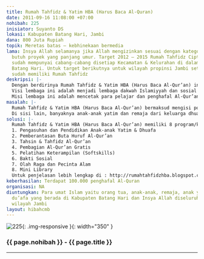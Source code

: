 ```yaml
---
title: Rumah Tahfidz & Yatim HBA (Harus Baca Al-Quran)
date: 2011-09-16 11:08:00 +07:00
nohibah: 225
inisiator: Suyanto DS
lokasi: Kabupaten Batang Hari, Jambi
dana: 800 Juta Rupiah
topik: Meretas batas – kebhinekaan bermedia
lama: Insya Allah selamanya jika Allah mengizinkan sesuai dengan kategori hibah yaitu
  butuh proyek yang panjang umur. Target 2012 – 2015 Rumah Tahfidz Cipta Media Bersama
  sudah mempunyai cabang-cabang disetiap Kecamatan & Kelurahan di dalam Kabupaten
  Batang Hari. Untuk target berikutnya untuk wilayah propinsi Jambi setiap kota/kabupaten
  sudah memiliki Rumah Tahfidz
deskripsi: |-
  Dengan berdirinya Rumah Tahfidz & Yatim HBA (Harus Baca Al-Qur’an) ini semata-mata ditujukan dalam rangka dakwah Islamiyyah dan pemberdayaan kaum dhuafa dan yatim (sosial). Bersama para pelajar dan penghafal Al-Qur’an, mari bersama-sama mempelajari dan mengamalkan Al-Qur’an dan As-Sunnah yang dimulai dari kecintaan membaca dan menghafal Al-Qur’an.
  Visi lembaga ini adalah menjadi lembaga dakwah Islamiyyah dan sosial yang profesional yaitu berkaitan dengan pengajaran Al-Qur’an dan pemberdayaan anak-anak yatim dan dhuafa dalam memberikan manfaat luas kepada masyarakat.
  Misi lembaga ini adalah mencetak para pelajar dan penghafal Al-Qur’an yang berprestasi dengan dukungan keterampilan (softskill) untuk dapat mandiri dan menjawab kebutuhan umat dalam proses belajar mengajar Al-Qur’an dan hidup bermasyarakat dan membudayakan “Membaca Al-Quran)” sebagai aktifitas harian rutin di tengah-tengah keluarga dan masyarakat
masalah: |-
  Rumah Tahfidz & Yatim HBA (Harus Baca Al-Qur’an) bermaksud mengisi pos-pos pendidikan non-formal yang saat ini walaupun sudah banyak ada, namun belum mampu mengakomodasi kebutuhan pendidikan anak dan masyarakat dalam belajar Al-Qur’an. Dalam hal ini, Rumah Tahfidz & Yatim HBA (Harus Baca Al-Qur’an) mengambil satu bidang pendidikan yang sangat fundamental, yaitu Al-Qur’an yang menjadi sumber dan pedoman hidup bagi umat Islam.
  Di sisi lain, banyaknya anak-anak yatim dan remaja dari keluarga dhuafa yang putus sekolah perlu mendapatkan perhatian kita semua. Islam memberikan kemuliaan yang besar jika kita senang mengasuh dan menyantuni anak yatim. Dan rumah yang disukai oleh Allah Subhanahu wa Ta’ala adalah rumah yang ditegaskan oleh Rasulullah Shallallahu ‘alaihi wa sallam dalam salah satu hadits yang diriwayatkan Baihaqi: ”Rumah yang paling disukai Allah adalah rumah yang di dalamnya ada anak yatim yang dimuliakan”
solusi: |-
  Rumah Tahfidz & Yatim HBA (Harus Baca Al-Qur’an) memiliki 8 program/kegiatan utama meliputi aspek pembinaan/pengembangan individu, kepedulian sosial dan lingkungan alam. Dari prorgam tersebut lalu dapat dikembangkan ke dalam berbagai bentuk kegiatan/aktifitas. Program-program tersebut, antara lain:
  1. Pengasuhan dan Pendidikan Anak-anak Yatim & Dhuafa
  2. Pemberantasan Buta Huruf Al-Qur’an
  3. Tahsin & Tahfidz Al-Qur’an
  4. Pembagian Al-Qur’an Gratis
  5. Pelatihan Keterampilan (Softskills)
  6. Bakti Sosial
  7. Olah Raga dan Pecinta Alam
  8. Mini Library
  Untuk penjelasan lebih lengkap di : http://rumahtahfidzhba.blogspot.com/. Pihak yang diuntungkan adalah umat Islam yaitu orang tua, anak-anak, remaja, anak yatim, dan kaum du’afa yang berada di Kabupaten Batang Hari dan Insya Allah diseluruh kota/kabupaten wilayah Jambi
keberhasilan: Terdapat 100.000 penghafal Al-Quran
organisasi: NA
diuntungkan: Para umat Islam yaitu orang tua, anak-anak, remaja, anak yatim, dan kaum
  du’afa yang berada di Kabupaten Batang Hari dan Insya Allah diseluruh kota/kabupaten
  wilayah Jambi
layout: hibahcmb
---
```


![225](/static/img/hibahcmb/225.png){: .img-responsive }{: width="350" }

### {{ page.nohibah }} - {{ page.title }}

---
